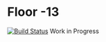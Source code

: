 # Floor -13
[![Build Status](https://travis-ci.org/PatriotCodes/Floor--13.svg?branch=master)](https://travis-ci.org/PatriotCodes/Floor--13)
Work in Progress
